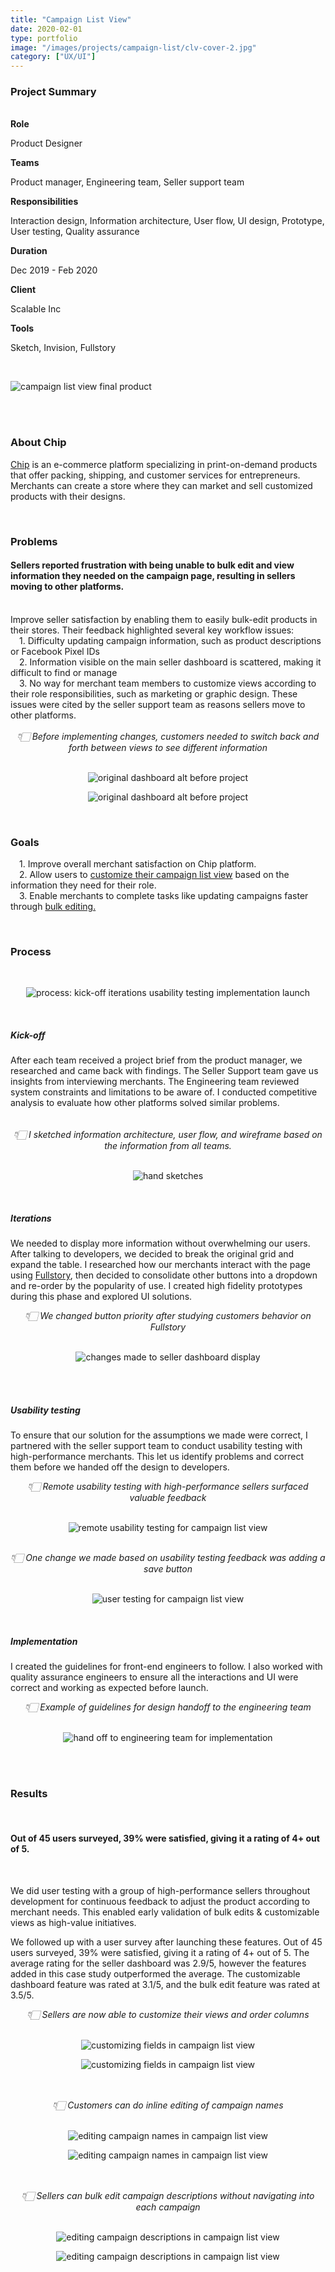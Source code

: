 ```yaml
---
title: "Campaign List View"
date: 2020-02-01
type: portfolio
image: "/images/projects/campaign-list/clv-cover-2.jpg"
category: ["UX/UI"]
---
```


<div class="container cs-summary">
	<div class="row cs-summary-row">
		<div class="col-xs-12 col-sm-12 col-md-1 col-lg-1"></div>
		<div class="col-xs-12 col-sm-12 col-md-11 col-lg-11">
			<h3>Project Summary</h3>
			<br>
		</div>
	</div>
	<div class="row cs-summary-row">
		<div class="col-xs-12 col-sm-12 col-md-1 col-lg-1"></div>
		<div class="col-xs-12 col-sm-12 col-md-6 col-lg-6">
			<b>Role</b>
			<p>Product Designer</p>
			<b>Teams</b>
			<p>Product manager, Engineering team, Seller support team</p>
			<b>Responsibilities</b>
			<p>Interaction design, Information architecture, User flow, UI design, Prototype, User testing, Quality assurance</p>
		</div>
		<div class="col-xs-12 col-sm-12 col-md-1 col-lg-1"></div>
		<div class="col-xs-12 col-sm-12 col-md-3 col-lg-3">
			<b>Duration</b>
			<p>Dec 2019 - Feb 2020</p>
			<b>Client</b>
			<p>Scalable Inc</p>
			<b>Tools</b>
			<p>Sketch, Invision, Fullstory</p>
		</div>
	</div>
</div>
<br>

<p><img src="/images/projects/campaign-list/clv-cover-2.jpg" loading="lazy" alt="campaign list view final product"></p>
<br><br>



<h3>About Chip</h3>
<div class="container">
	<div class="row">
		<div class="col-xs-12 col-sm-12 col-md-10 col-lg-8">
			<p>
				<a href="https://www.chipchip.com/" target="_blank" rel="noopener noreferrer">Chip</a> is an e-commerce platform specializing in print-on-demand products that offer packing, shipping, and customer services for entrepreneurs. Merchants can create a store where they can market and sell customized products with their designs.
			</p><br>
		</div>
	</div>
</div>


<h3>Problems</h3>
<div class="container">
	<div class="row">
		<div class="col-xs-12 col-sm-12 col-md-10 col-lg-8">
			<h4>Sellers reported frustration with being unable to bulk edit and view information they needed on the campaign page, resulting in sellers moving to other platforms.</h4>
			<br>
		</div>
	</div>
	<div class="row">
		<div class="col-xs-12 col-sm-12 col-md-10 col-lg-8">
			Improve seller satisfaction by enabling them to easily bulk-edit products in their stores. Their feedback highlighted several key workflow issues:<br>
			&emsp;1. Difficulty updating campaign information, such as product descriptions or Facebook Pixel IDs<br>
			&emsp;2. Information visible on the main seller dashboard is scattered, making it difficult to find or manage<br>
			&emsp;3. No way for merchant team members to customize views according to their role responsibilities, such as marketing or graphic design. These issues were cited by the seller support team as reasons sellers move to other platforms.<br>
			<br>
		</div>
	</div>
</div>

<div style="text-align:center;">
	<i>&#128071;&#127995; Before implementing changes, customers needed to switch back and forth between views to see different information</i><br><br>
	<p><img src="/images/projects/campaign-list/before-changes.jpg" loading="lazy" alt="original dashboard alt before project"></p>
	<p><img src="https://cdn.msirikasem.com/static/images/projects/campaign-list/original-dash.gif" loading="lazy" alt="original dashboard alt before project"></p>
</div>
<br>



<h3>Goals</h3>
<div class="container">
	<div class="row">
		<div class="col-xs-12 col-sm-12 col-md-10 col-lg-8">
			<p>
			&emsp;1. Improve overall merchant satisfaction on Chip platform.<br>
			&emsp;2. Allow users to <a href="./#customizable_view">customize their campaign list view</a> based on the information they need for their role.<br>
			&emsp;3. Enable merchants to complete tasks like updating campaigns faster through <a href="./#bulk_edit_name">bulk editing.</a></p>
			<br>
		</div>
	</div>
</div>


<h3>Process</h3>
<br>
<div style="text-align:center;">
	<p><img src="/images/projects/personalized-text/process.jpg" loading="lazy" alt="process: kick-off iterations usability testing implementation launch"></p>
</div>
<br>

<h5>Kick-off</h5>
<div class="container">
	<div class="row">
		<div class="col-xs-12 col-sm-12 col-md-10 col-lg-8">
			After each team received a project brief from the product manager, we researched and came back with findings. The Seller Support team gave us insights from interviewing merchants. The Engineering team reviewed system constraints and limitations to be aware of. I conducted competitive analysis to evaluate how other platforms solved similar problems.
		</div>
	</div>
</div>
<br><br>

<div style="text-align:center;">
	<i>&#128071;&#127995; I sketched information architecture, user flow, and wireframe based on the information from all teams.</i><br><br>
	<p><img src="/images/projects/campaign-list/hand-sketches.jpg" loading="lazy" alt="hand sketches"></p>
</div>
<br>

<h5>Iterations</h5>
<div class="container">
	<div class="row">
		<div class="col-xs-12 col-sm-12 col-md-10 col-lg-8">
			<p>We needed to display more information without overwhelming our users. After talking to developers, we decided to break the original grid and expand the table. I researched how our merchants interact with the page using <a href="https://www.fullstory.com/" target="_blank" rel="noopener noreferrer">Fullstory</a>, then decided to consolidate other buttons into a dropdown and re-order by the popularity of use. I created high fidelity prototypes during this phase and explored UI solutions.</p>
		</div>
	</div>
</div>

<div style="text-align:center;">
	<i>&#128071;&#127995; We changed button priority after studying customers behavior on Fullstory</i><br><br>
	<p><img src="/images/projects/campaign-list/after-research.jpg" loading="lazy" alt="changes made to seller dashboard display"></p>
</div><br><br>

<h5>Usability testing</h5>
<div class="container">
	<div class="row">
		<div class="col-xs-12 col-sm-12 col-md-10 col-lg-8">
			<p>To ensure that our solution for the assumptions we made were correct, I partnered with the seller support team to conduct usability testing with high-performance merchants. This let us identify problems and correct them before we handed off the design to developers.</p>
		</div>
	</div>
</div>

<div style="text-align:center;">
	<i>&#128071;&#127995; Remote usability testing with high-performance sellers surfaced valuable feedback</i><br><br>
	<p><img src="/images/projects/campaign-list/remote-user-test.jpg" loading="lazy" alt="remote usability testing for campaign list view"></p>
</div>
<br>

<div style="text-align:center;">
	<i>&#128071;&#127995; One change we made based on usability testing feedback was adding a save button</i><br><br>
	<p><img src="/images/projects/campaign-list/after-testing.jpg" loading="lazy" alt="user testing for campaign list view"></p>
</div>
<br>



<h5>Implementation</h5>
<div class="container">
	<div class="row">
		<div class="col-xs-12 col-sm-12 col-md-10 col-lg-8">
			<p>I created the guidelines for front-end engineers to follow. I also worked with quality assurance engineers to ensure all the interactions and UI were correct and working as expected before launch.</p>
		</div>
	</div>
</div>

<div style="text-align:center;">
	<i>&#128071;&#127995; Example of guidelines for design handoff to the engineering team</i><br><br>
	<p><img src="/images/projects/campaign-list/eng-hand-off.jpg" loading="lazy" alt="hand off to engineering team for implementation"></p>
</div><br><br>



<h3>Results</h3>
<br>
<div class="container">
	<div class="row">
		<div class="col-xs-12 col-sm-12 col-md-10 col-lg-8">
			<h4>Out of 45 users surveyed, 39% were satisfied, giving it a rating of 4+ out of 5.</h4>
			<br>
		</div>
	</div>
	<div class="row">
		<div class="col-xs-12 col-sm-12 col-md-10 col-lg-8">
			<p>We did user testing with a group of high-performance sellers throughout development for continuous feedback to adjust the product according to merchant needs. This enabled early validation of bulk edits & customizable views as high-value initiatives.</p>
			<p>We followed up with a user survey after launching these features. Out of 45 users surveyed, 39% were satisfied, giving it a rating of 4+ out of 5. The average rating for the seller dashboard was 2.9/5, however the features added in this case study outperformed the average. The customizable dashboard feature was rated at 3.1/5, and the bulk edit feature was rated at 3.5/5.</p>
		</div>
	</div>
</div>

<div id="customizable_view" style="text-align:center;">
	<i>&#128071;&#127995; Sellers are now able to customize their views and order columns</i><br><br>
	<p><img src="/images/projects/campaign-list/customize-view.jpg" loading="lazy" alt="customizing fields in campaign list view"></p>
	<p><img src="https://cdn.msirikasem.com/static/images/projects/campaign-list/customizable-view.gif" loading="lazy" alt="customizing fields in campaign list view"></p>
</div><br><br>

<div id="bulk_edit_name" style="text-align:center;">
	<i>&#128071;&#127995; Customers can do inline editing of campaign names</i><br><br>
	<p><img src="/images/projects/campaign-list/inline-editing.jpg" loading="lazy" alt="editing campaign names in campaign list view"></p>
	<p><img src="https://cdn.msirikasem.com/static/images/projects/campaign-list/name-editing.gif" loading="lazy" alt="editing campaign names in campaign list view"></p>
</div><br><br>

<div style="text-align:center;">
	<i>&#128071;&#127995; Sellers can bulk edit campaign descriptions without navigating into each campaign</i><br><br>
	<p><img src="/images/projects/campaign-list/edit-desc.jpg" loading="lazy" alt="editing campaign descriptions in campaign list view"></p>
	<p><img src="https://cdn.msirikasem.com/static/images/projects/campaign-list/desc-editing.gif" loading="lazy" alt="editing campaign descriptions in campaign list view"></p>
</div>
<br><br>
